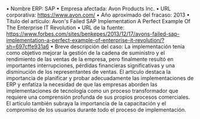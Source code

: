• Nombre ERP: SAP
• Empresa afectada:  Avon Products Inc.
• URL corporativa: https://www.avon.com/
• Año aproximado del fracaso: 2013
• Título del artículo: Avon's Failed SAP Implementation A Perfect Example Of The Enterprise IT Revolution
• URL de la fuente:
https://www.forbes.com/sites/benkepes/2013/12/17/avons-failed-sap-implementation-a-perfect-example-of-enterprise-it-revolution/?sh=697cffe931a6
• Breve descripción del caso:
La implementación tenía como objetivo mejorar la gestión de la cadena de suministro y el rendimiento de las ventas de la empresa, pero finalmente resultó en importantes interrupciones, pérdidas financieras significativas y una disminución de los representantes de ventas. 
El artículo destaca la importancia de planificar y probar adecuadamente las implementaciones de ERP y enfatiza la necesidad de que las empresas aborden las implementaciones de tecnología como un proceso transformador que requiere una comprensión profunda de sus propios procesos comerciales. 
El artículo también subraya la importancia de la capacitación y el compromiso de los usuarios durante todo el proceso de implementación.

